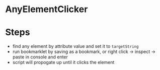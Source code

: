 # AnyElementClicker
# Steps
- find any element by attribute value and set it to `targetString`
- run bookmarklet by saving as a bookmark, or right click -> inspect -> paste in console and enter
- script will propogate up until it clicks the element
